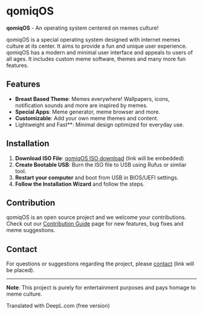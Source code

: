 # qomiqOS

**qomiqOS** - An operating system centered on memes culture!

qomiqOS is a special operating system designed with internet memes culture at its center. It aims to provide a fun and unique user experience. qomiqOS has a modern and minimal user interface and appeals to users of all ages. It includes custom meme software, themes and many more fun features.

## Features

- **Breast Based Theme**: Memes everywhere! Wallpapers, icons, notification sounds and more are inspired by memes.
- **Special Apps**: Meme generator, meme browser and more.
- **Customizable**: Add your own meme themes and content.
- Lightweight and Fast**: Minimal design optimized for everyday use.

## Installation

1. **Download ISO File**: [qomiqOS ISO download](#) (link will be embedded)
2. **Create Bootable USB**: Burn the ISO file to USB using Rufus or similar tool.
3. **Restart your computer** and boot from USB in BIOS/UEFI settings.
4. **Follow the Installation Wizard** and follow the steps.

## Contribution

qomiqOS is an open source project and we welcome your contributions. Check out our [Contribution Guide](CONTRIBUTING.md) page for new features, bug fixes and meme suggestions.

## Contact

For questions or suggestions regarding the project, please [contact](#) (link will be placed).

---

**Note**: This project is purely for entertainment purposes and pays homage to meme culture.


Translated with DeepL.com (free version)
